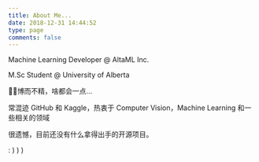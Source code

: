 ```yaml
---
title: About Me...
date: 2018-12-31 14:44:52
type: page
comments: false
---
```


Machine Learning Developer @ AltaML Inc.

M.Sc Student @ University of Alberta

博而不精，啥都会一点...

常混迹 GitHub 和 Kaggle，热衷于 Computer Vision，Machine Learning 和一些相关的领域

很遗憾，目前还没有什么拿得出手的开源项目。

: ) ) ) 
